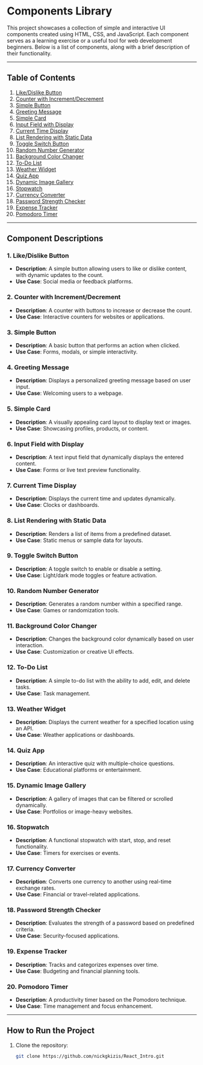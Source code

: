 # Components Library

This project showcases a collection of simple and interactive UI components created using HTML, CSS, and JavaScript. Each component serves as a learning exercise or a useful tool for web development beginners. Below is a list of components, along with a brief description of their functionality.

---

## Table of Contents
1. [Like/Dislike Button](#component1)
2. [Counter with Increment/Decrement](#component2)
3. [Simple Button](#component3)
4. [Greeting Message](#component4)
5. [Simple Card](#component5)
6. [Input Field with Display](#component6)
7. [Current Time Display](#component7)
8. [List Rendering with Static Data](#component8)
9. [Toggle Switch Button](#component9)
10. [Random Number Generator](#component10)
11. [Background Color Changer](#component11)
12. [To-Do List](#component12)
13. [Weather Widget](#component13)
14. [Quiz App](#component14)
15. [Dynamic Image Gallery](#component15)
16. [Stopwatch](#component16)
17. [Currency Converter](#component17)
18. [Password Strength Checker](#component19)
19. [Expense Tracker](#component20)
20. [Pomodoro Timer](#component21)

---

## Component Descriptions

### 1. Like/Dislike Button
- **Description**: A simple button allowing users to like or dislike content, with dynamic updates to the count.
- **Use Case**: Social media or feedback platforms.

### 2. Counter with Increment/Decrement
- **Description**: A counter with buttons to increase or decrease the count.
- **Use Case**: Interactive counters for websites or applications.

### 3. Simple Button
- **Description**: A basic button that performs an action when clicked.
- **Use Case**: Forms, modals, or simple interactivity.

### 4. Greeting Message
- **Description**: Displays a personalized greeting message based on user input.
- **Use Case**: Welcoming users to a webpage.

### 5. Simple Card
- **Description**: A visually appealing card layout to display text or images.
- **Use Case**: Showcasing profiles, products, or content.

### 6. Input Field with Display
- **Description**: A text input field that dynamically displays the entered content.
- **Use Case**: Forms or live text preview functionality.

### 7. Current Time Display
- **Description**: Displays the current time and updates dynamically.
- **Use Case**: Clocks or dashboards.

### 8. List Rendering with Static Data
- **Description**: Renders a list of items from a predefined dataset.
- **Use Case**: Static menus or sample data for layouts.

### 9. Toggle Switch Button
- **Description**: A toggle switch to enable or disable a setting.
- **Use Case**: Light/dark mode toggles or feature activation.

### 10. Random Number Generator
- **Description**: Generates a random number within a specified range.
- **Use Case**: Games or randomization tools.

### 11. Background Color Changer
- **Description**: Changes the background color dynamically based on user interaction.
- **Use Case**: Customization or creative UI effects.

### 12. To-Do List
- **Description**: A simple to-do list with the ability to add, edit, and delete tasks.
- **Use Case**: Task management.

### 13. Weather Widget
- **Description**: Displays the current weather for a specified location using an API.
- **Use Case**: Weather applications or dashboards.

### 14. Quiz App
- **Description**: An interactive quiz with multiple-choice questions.
- **Use Case**: Educational platforms or entertainment.

### 15. Dynamic Image Gallery
- **Description**: A gallery of images that can be filtered or scrolled dynamically.
- **Use Case**: Portfolios or image-heavy websites.

### 16. Stopwatch
- **Description**: A functional stopwatch with start, stop, and reset functionality.
- **Use Case**: Timers for exercises or events.

### 17. Currency Converter
- **Description**: Converts one currency to another using real-time exchange rates.
- **Use Case**: Financial or travel-related applications.

### 18. Password Strength Checker
- **Description**: Evaluates the strength of a password based on predefined criteria.
- **Use Case**: Security-focused applications.

### 19. Expense Tracker
- **Description**: Tracks and categorizes expenses over time.
- **Use Case**: Budgeting and financial planning tools.

### 20. Pomodoro Timer
- **Description**: A productivity timer based on the Pomodoro technique.
- **Use Case**: Time management and focus enhancement.

---

## How to Run the Project
1. Clone the repository:
   ```bash
   git clone https://github.com/nickgkizis/React_Intro.git
